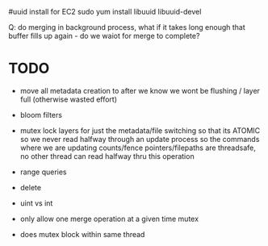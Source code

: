 #uuid install for EC2
sudo yum install libuuid libuuid-devel

Q: do merging in background process, what if it takes long enough that buffer fills up again - do we waiot for merge to complete?


# TODO
* move all metadata creation to after we know we wont be flushing / layer full (otherwise wasted effort)
* bloom filters
* mutex lock layers for just the metadata/file switching so that its ATOMIC so we never read halfway through an update process
    so the commands where we are updating counts/fence pointers/filepaths are threadsafe, no other thread can read halfway thru this operation
* range queries
* delete
* uint vs int

* only allow one merge operation at a given time mutex
* does mutex block within same thread